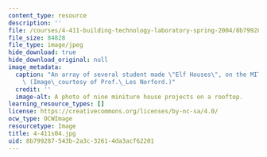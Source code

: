 ```yaml
---
content_type: resource
description: ''
file: /courses/4-411-building-technology-laboratory-spring-2004/8b799287543b2a3c32614da3acf62201_4-411s04.jpg
file_size: 84828
file_type: image/jpeg
hide_download: true
hide_download_original: null
image_metadata:
  caption: "An array of several student made \"Elf Houses\", on the MIT rooftops.\
    \ (Image\_courtesy of Prof.\_Les Norford.)"
  credit: ''
  image-alt: A photo of nine miniture house projects on a rooftop.
learning_resource_types: []
license: https://creativecommons.org/licenses/by-nc-sa/4.0/
ocw_type: OCWImage
resourcetype: Image
title: 4-411s04.jpg
uid: 8b799287-543b-2a3c-3261-4da3acf62201
---
```

